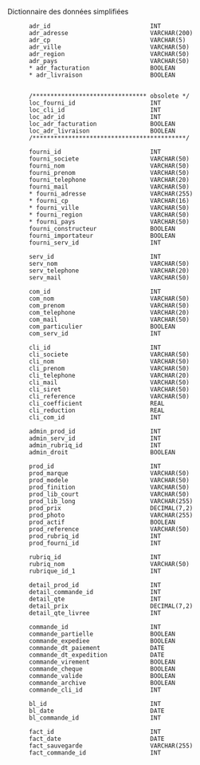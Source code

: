  Dictionnaire des données simplifiées

          adr_id                            INT         
          adr_adresse                       VARCHAR(200)
          adr_cp                            VARCHAR(5)  
          adr_ville                         VARCHAR(50) 
          adr_region                        VARCHAR(50) 
          adr_pays                          VARCHAR(50)
          * adr_facturation                 BOOLEAN
          * adr_livraison                   BOOLEAN
    
          
          /******************************** obsolete */
          loc_fourni_id                     INT         
          loc_cli_id                        INT         
          loc_adr_id                        INT         
          loc_adr_facturation               BOOLEAN
          loc_adr_livraison                 BOOLEAN
          /*******************************************/
    
          fourni_id                         INT         
          fourni_societe                    VARCHAR(50) 
          fourni_nom                        VARCHAR(50) 
          fourni_prenom                     VARCHAR(50) 
          fourni_telephone                  VARCHAR(20) 
          fourni_mail                       VARCHAR(50)
          * fourni_adresse                  VARCHAR(255)
          * fourni_cp                       VARCHAR(16)  
          * fourni_ville                    VARCHAR(50) 
          * fourni_region                   VARCHAR(50) 
          * fourni_pays                     VARCHAR(50)       
          fourni_constructeur               BOOLEAN     
          fourni_importateur                BOOLEAN     
          fourni_serv_id                    INT 
    
          serv_id                           INT         
          serv_nom                          VARCHAR(50) 
          serv_telephone                    VARCHAR(20) 
          serv_mail                         VARCHAR(50) 
    
          com_id                            INT         
          com_nom                           VARCHAR(50) 
          com_prenom                        VARCHAR(50) 
          com_telephone                     VARCHAR(20) 
          com_mail                          VARCHAR(50) 
          com_particulier                   BOOLEAN     
          com_serv_id                       INT   
    
          cli_id                            INT         
          cli_societe                       VARCHAR(50)
          cli_nom                           VARCHAR(50)
          cli_prenom                        VARCHAR(50)
          cli_telephone                     VARCHAR(20)
          cli_mail                          VARCHAR(50)
          cli_siret                         VARCHAR(50)
          cli_reference                     VARCHAR(50)
          cli_coefficient                   REAL
          cli_reduction                     REAL
          cli_com_id                        INT
    
          admin_prod_id                     INT 
          admin_serv_id                     INT 
          admin_rubriq_id                   INT 
          admin_droit                       BOOLEAN 
    
          prod_id                           INT 
          prod_marque                       VARCHAR(50) 
          prod_modele                       VARCHAR(50) 
          prod_finition                     VARCHAR(50) 
          prod_lib_court                    VARCHAR(50) 
          prod_lib_long                     VARCHAR(255) 
          prod_prix                         DECIMAL(7,2) 
          prod_photo                        VARCHAR(255) 
          prod_actif                        BOOLEAN
          prod_reference                    VARCHAR(50)
          prod_rubriq_id                    INT 
          prod_fourni_id                    INT 
    
          rubriq_id                         INT 
          rubriq_nom                        VARCHAR(50) 
          rubrique_id_1                     INT 
    
          detail_prod_id                    INT 
          detail_commande_id                INT 
          detail_qte                        INT 
          detail_prix                       DECIMAL(7,2) 
          detail_qte_livree                 INT
    
          commande_id                       INT 
          commande_partielle                BOOLEAN 
          commande_expediee                 BOOLEAN 
          commande_dt_paiement              DATE 
          commande_dt_expedition            DATE 
          commande_virement                 BOOLEAN 
          commande_cheque                   BOOLEAN 
          commande_valide                   BOOLEAN 
          commande_archive                  BOOLEAN 
          commande_cli_id                   INT 
    
          bl_id                             INT 
          bl_date                           DATE 
          bl_commande_id                    INT 
    
          fact_id                           INT 
          fact_date                         DATE 
          fact_sauvegarde                   VARCHAR(255)
          fact_commande_id                  INT 
          
          